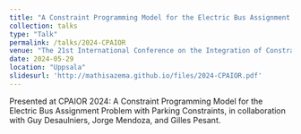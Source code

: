 ```yaml
---
title: "A Constraint Programming Model for the Electric Bus Assignment Problem with Parking Constraints"
collection: talks
type: "Talk"
permalink: /talks/2024-CPAIOR
venue: "The 21st International Conference on the Integration of Constraint Programming, Artificial Intelligence, and Operations Research"
date: 2024-05-29
location: "Uppsala"
slidesurl: 'http://mathisazema.github.io/files/2024-CPAIOR.pdf'
---
```


Presented at CPAIOR 2024: A Constraint Programming Model for the Electric Bus Assignment Problem with Parking Constraints, in collaboration with Guy Desaulniers, Jorge Mendoza, and Gilles Pesant.